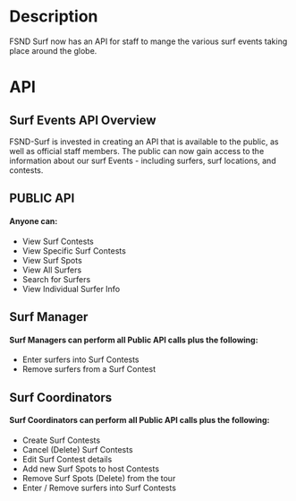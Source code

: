 # Description

FSND Surf now has an API for staff to mange the various surf events taking place around the globe.

# API

## Surf Events API Overview

FSND-Surf is invested in creating an API that is available to the public, as well as official staff members. The public can now gain access to the information about our surf Events - including surfers, surf locations, and contests.

## PUBLIC API

#### Anyone can:

- View Surf Contests
- View Specific Surf Contests
- View Surf Spots
- View All Surfers
- Search for Surfers
- View Individual Surfer Info

## Surf Manager

#### Surf Managers can perform all Public API calls plus the following:

- Enter surfers into Surf Contests
- Remove surfers from a Surf Contest

## Surf Coordinators

#### Surf Coordinators can perform all Public API calls plus the following:

- Create Surf Contests
- Cancel (Delete) Surf Contests
- Edit Surf Contest details
- Add new Surf Spots to host Contests
- Remove Surf Spots (Delete) from the tour
- Enter / Remove surfers into Surf Contests
